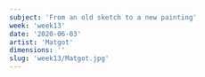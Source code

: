 ```yaml
---
subject: 'From an old sketch to a new painting'
week: 'week13'
date: '2020-06-03'
artist: 'Matgot'
dimensions: ''
slug: 'week13/Matgot.jpg'
---
```

